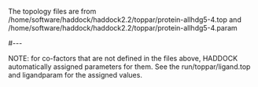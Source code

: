 The topology files are from 
/home/software/haddock/haddock2.2/toppar/protein-allhdg5-4.top 
and
/home/software/haddock/haddock2.2/toppar/protein-allhdg5-4.param


#---

NOTE: for co-factors that are not defined in the files above, HADDOCK automatically assigned parameters for them. See the run/toppar/ligand.top and ligandparam for the assigned values.

